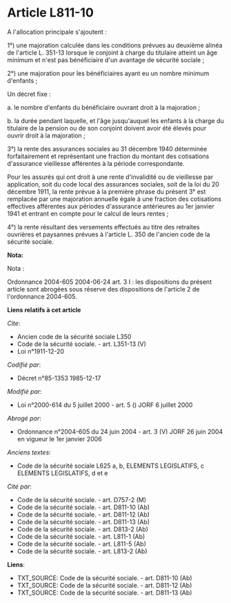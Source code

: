 # Article L811-10

A l'allocation principale s'ajoutent : 

1°) une majoration calculée dans les conditions prévues au deuxième alinéa de l'article L. 351-13 lorsque le conjoint à
charge du titulaire atteint un âge minimum et n'est pas bénéficiaire d'un avantage de sécurité sociale ; 

2°) une majoration pour les bénéficiaires ayant eu un nombre minimum d'enfants ;

Un décret fixe : 

a. le nombre d'enfants du bénéficiaire ouvrant droit à la majoration ; 

b. la durée pendant laquelle, et l'âge jusqu'auquel les enfants à la charge du titulaire de la pension ou de son conjoint
doivent avoir été élevés pour ouvrir droit à la majoration ;

3°) la rente des assurances sociales au 31 décembre 1940 déterminée forfaitairement et représentant une fraction du montant
des cotisations d'assurance vieillesse afférentes à la période correspondante. 

Pour les assurés qui ont droit à une rente d'invalidité ou de vieillesse par application, soit du code local des assurances
sociales, soit de la loi du 20 décembre 1911, la rente prévue à la première phrase du présent 3° est remplacée par une
majoration annuelle égale à une fraction des cotisations effectives afférentes aux périodes d'assurance antérieures au 1er
janvier 1941 et entrant en compte pour le calcul de leurs rentes ; 

4°) la rente résultant des versements effectués au titre des retraites ouvrières et paysannes prévues à l'article L. 350 de
l'ancien code de la sécurité sociale.

**Nota:**

Nota :

Ordonnance 2004-605 2004-06-24 art. 3 I : les dispositions du présent article sont abrogées sous réserve des dispositions de
l'article 2 de l'ordonnance 2004-605.

**Liens relatifs à cet article**

_Cite_:

  - Ancien code de la sécurité sociale L350
  - Code de la sécurité sociale. - art. L351-13 (V)
  - Loi n°1911-12-20

_Codifié par_:

  - Décret n°85-1353 1985-12-17

_Modifié par_:

  - Loi n°2000-614 du 5 juillet 2000 - art. 5 () JORF 6 juillet 2000

_Abrogé par_:

  - Ordonnance n°2004-605 du 24 juin 2004 - art. 3 (V) JORF 26 juin 2004 en vigueur le 1er janvier 2006

_Anciens textes_:

  - Code de la sécurité sociale L625 a, b, ELEMENTS LEGISLATIFS, c ELEMENTS LEGISLATIFS, d et e

_Cité par_:

  - Code de la sécurité sociale. - art. D757-2 (M)
  - Code de la sécurité sociale. - art. D811-10 (Ab)
  - Code de la sécurité sociale. - art. D811-12 (Ab)
  - Code de la sécurité sociale. - art. D811-13 (Ab)
  - Code de la sécurité sociale. - art. D813-2 (Ab)
  - Code de la sécurité sociale. - art. L811-1 (Ab)
  - Code de la sécurité sociale. - art. L811-5 (Ab)
  - Code de la sécurité sociale. - art. L813-2 (Ab)

**Liens**:

  - TXT_SOURCE: Code de la sécurité sociale. - art. D811-10 (Ab)
  - TXT_SOURCE: Code de la sécurité sociale. - art. D811-12 (Ab)
  - TXT_SOURCE: Code de la sécurité sociale. - art. D811-13 (Ab)
